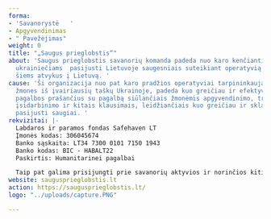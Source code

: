 ```yaml
---
forma:
- 'Savanorystė   '
- Apgyvendinimas
- " Pavežėjimas"
weight: 0
title: "„Saugus prieglobstis“"
about: 'Saugus prieglobstis savanorių komanda padeda nuo karo kenčiantiems ir bėgantiems
  ukrainiečiams  pasijusti Lietuvoje saugesniais suteikiant operatyvią ir greitą pagalbą
  šiems atvykus į Lietuvą. '
cause: 'Ši organizacija nuo pat karo pradžios operatyviai tarpininkaujama pervežant
  žmones iš įvairiausių taškų Ukrainoje, padeda kuo greičiau ir efektyviau suvesti
  pagalbos prašančius su pagalbą siūlančiais žmonėmis apgyvendinimo, transportavimo,
  įsidarbinimo ir kitais klausimais, leidžiančiais kuo greičiau ir sklandžiau Lietuvoje
  pasijusti saugiai. '
rekvizitai: |-
  Labdaros ir paramos fondas Safehaven LT
  Įmonės kodas: 306045674
  Banko sąskaita: LT34 7300 0101 7150 1943
  Banko kodas: BIC - HABALT22
  Paskirtis: Humanitarinei pagalbai

  Taip pat galima prisijungti prie savanorių aktyvios ir norinčios kitiems pagelbėti bėdoje komandos užpildžius registracijos anketą tiklalapyje: saugusprieglobstis.lt
website: saugusprieglobstis.lt
action: https://saugusprieglobstis.lt/
logo: "../uploads/capture.PNG"

---
```

